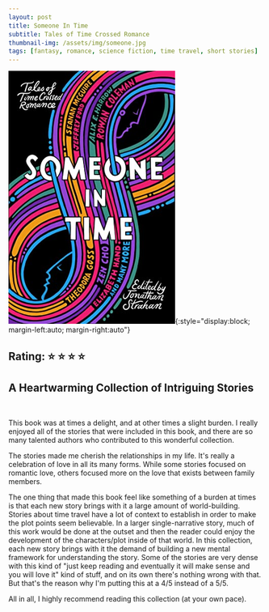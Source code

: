 ```yaml
---
layout: post
title: Someone In Time
subtitle: Tales of Time Crossed Romance
thumbnail-img: /assets/img/someone.jpg
tags: [fantasy, romance, science fiction, time travel, short stories]
---
```

![Someone In Time book cover](/assets/img/someone.jpg){:style="display:block; margin-left:auto; margin-right:auto"}
## **Rating:** :star: :star: :star: :star:
##  A Heartwarming Collection of Intriguing Stories 
<br>

This book was at times a delight, and at other times a slight burden. I really enjoyed all of the stories that were included in this book, and there are so many talented authors who contributed to this wonderful collection.

The stories made me cherish the relationships in my life. It's really a celebration of love in all its many forms. While some stories focused on romantic love, others focused more on the love that exists between family members.

The one thing that made this book feel like something of a burden at times is that each new story brings with it a large amount of world-building. Stories about time travel have a lot of context to establish in order to make the plot points seem believable. In a larger single-narrative story, much of this work would be done at the outset and then the reader could enjoy the development of the characters/plot inside of that world. In this collection, each new story brings with it the demand of building a new mental framework for understanding the story. Some of the stories are very dense with this kind of "just keep reading and eventually it will make sense and you will love it" kind of stuff, and on its own there's nothing wrong with that. But that's the reason why I'm putting this at a 4/5 instead of a 5/5.

All in all, I highly recommend reading this collection (at your own pace).